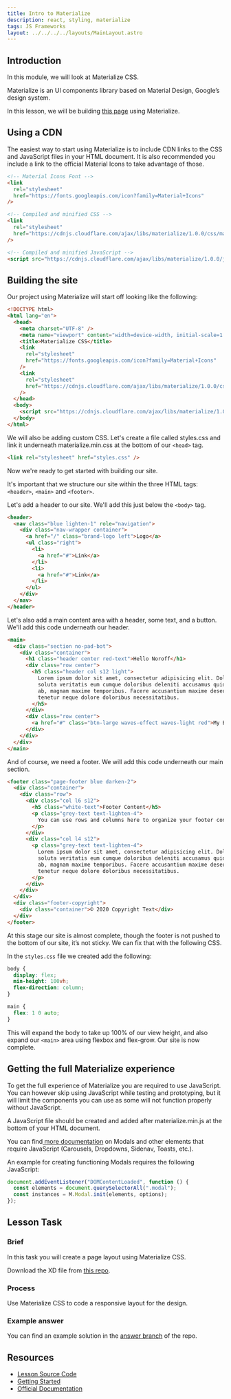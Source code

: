 ```yaml
---
title: Intro to Materialize
description: react, styling, materialize
tags: JS Frameworks
layout: ../../../../layouts/MainLayout.astro
---
```


## Introduction

In this module, we will look at Materialize CSS.

Materialize is an UI components library based on Material Design, Google’s design system.

In this lesson, we will be building [this page](https://noroff-materializecss-lesson.netlify.app/) using Materialize.

## Using a CDN

The easiest way to start using Materialize is to include CDN links to the CSS and JavaScript files in your HTML document. It is also recommended you include a link to the official Material Icons to take advantage of those.

```html
<!-- Material Icons Font -->
<link
  rel="stylesheet"
  href="https://fonts.googleapis.com/icon?family=Material+Icons"
/>

<!-- Compiled and minified CSS -->
<link
  rel="stylesheet"
  href="https://cdnjs.cloudflare.com/ajax/libs/materialize/1.0.0/css/materialize.min.css"
/>

<!-- Compiled and minified JavaScript -->
<script src="https://cdnjs.cloudflare.com/ajax/libs/materialize/1.0.0/js/materialize.min.js"></script>
```

## Building the site

Our project using Materialize will start off looking like the following:

```html
<!DOCTYPE html>
<html lang="en">
  <head>
    <meta charset="UTF-8" />
    <meta name="viewport" content="width=device-width, initial-scale=1.0" />
    <title>Materialize CSS</title>
    <link
      rel="stylesheet"
      href="https://fonts.googleapis.com/icon?family=Material+Icons"
    />
    <link
      rel="stylesheet"
      href="https://cdnjs.cloudflare.com/ajax/libs/materialize/1.0.0/css/materialize.min.css"
    />
  </head>
  <body>
    <script src="https://cdnjs.cloudflare.com/ajax/libs/materialize/1.0.0/js/materialize.min.js"></script>
  </body>
</html>
```

We will also be adding custom CSS. Let's create a file called styles.css and link it underneath materialize.min.css at the bottom of our `<head>` tag.

```html
<link rel="stylesheet" href="styles.css" />
```

Now we're ready to get started with building our site.

It's important that we structure our site within the three HTML tags: `<header>`, `<main>` and `<footer>`.

Let's add a header to our site. We'll add this just below the `<body>` tag.

```html
<header>
  <nav class="blue lighten-1" role="navigation">
    <div class="nav-wrapper container">
      <a href="/" class="brand-logo left">Logo</a>
      <ul class="right">
        <li>
          <a href="#">Link</a>
        </li>
        <li>
          <a href="#">Link</a>
        </li>
      </ul>
    </div>
  </nav>
</header>
```

Let's also add a main content area with a header, some text, and a button. We'll add this code underneath our header.

```html
<main>
  <div class="section no-pad-bot">
    <div class="container">
      <h1 class="header center red-text">Hello Noroff</h1>
      <div class="row center">
        <h5 class="header col s12 light">
          Lorem ipsum dolor sit amet, consectetur adipisicing elit. Dolorem,
          soluta veritatis eum cumque doloribus deleniti accusamus quidem modi
          ab, magnam maxime temporibus. Facere accusantium maxime deserunt
          tenetur neque dolore doloribus necessitatibus.
        </h5>
      </div>
      <div class="row center">
        <a href="#" class="btn-large waves-effect waves-light red">My Button</a>
      </div>
    </div>
  </div>
</main>
```

And of course, we need a footer. We will add this code underneath our main section.

```html
<footer class="page-footer blue darken-2">
  <div class="container">
    <div class="row">
      <div class="col l6 s12">
        <h5 class="white-text">Footer Content</h5>
        <p class="grey-text text-lighten-4">
          You can use rows and columns here to organize your footer content.
        </p>
      </div>
      <div class="col l4 s12">
        <p class="grey-text text-lighten-4">
          Lorem ipsum dolor sit amet, consectetur adipisicing elit. Dolorem,
          soluta veritatis eum cumque doloribus deleniti accusamus quidem modi
          ab, magnam maxime temporibus. Facere accusantium maxime deserunt
          tenetur neque dolore doloribus necessitatibus.
        </p>
      </div>
    </div>
  </div>
  <div class="footer-copyright">
    <div class="container">© 2020 Copyright Text</div>
  </div>
</footer>
```

At this stage our site is almost complete, though the footer is not pushed to the bottom of our site, it’s not sticky. We can fix that with the following CSS.

In the `styles.css` file we created add the following:

```css
body {
  display: flex;
  min-height: 100vh;
  flex-direction: column;
}

main {
  flex: 1 0 auto;
}
```

This will expand the body to take up 100% of our view height, and also expand our `<main>` area using flexbox and flex-grow. Our site is now complete.

## Getting the full Materialize experience

To get the full experience of Materialize you are required to use JavaScript. You can however skip using JavaScript while testing and prototyping, but it will limit the components you can use as some will not function properly without JavaScript.

A JavaScript file should be created and added after materialize.min.js at the bottom of your HTML document.

You can find[ more documentation](https://materializecss.com/modals.html) on Modals and other elements that require JavaScript (Carousels, Dropdowns, Sidenav, Toasts, etc.).

An example for creating functioning Modals requires the following JavaScript:

```js
document.addEventListener("DOMContentLoaded", function () {
  const elements = document.querySelectorAll(".modal");
  const instances = M.Modal.init(elements, options);
});
```

## Lesson Task

### Brief

In this task you will create a page layout using Materialize CSS.

Download the XD file from [this repo](https://github.com/NoroffFEU/materialize-introduction-lesson-task).

### Process

Use Materialize CSS to code a responsive layout for the design.

### Example answer

You can find an example solution in the [answer branch](https://github.com/NoroffFEU/materialize-introduction-lesson-task/tree/answer) of the repo.

## Resources

- [Lesson Source Code](https://github.com/NoroffFEU/materialize-introduction)
- [Getting Started](https://materializecss.com/getting-started.html)
- [Official Documentation](https://materializecss.com/)
